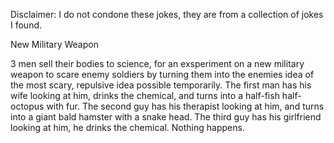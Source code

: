 Disclaimer: I do not condone these jokes, they are from a collection of jokes I found.

New Military Weapon

3 men sell their bodies to science, for an exsperiment on a new military weapon to scare enemy soldiers by turning them into the enemies idea of the most scary, repulsive idea possible temporarily. The first man has his wife looking at him, drinks the chemical, and turns into a half-fish half-octopus with fur. The second guy has his therapist looking at him, and turns into a giant bald hamster with a snake head. The third guy has his girlfriend looking at him, he drinks the chemical. Nothing happens.

